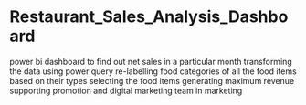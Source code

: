 # Restaurant_Sales_Analysis_Dashboard
power bi dashboard
to find out net sales in a particular month
transforming the data using power query
re-labelling food categories of all the food items based on their types
selecting the food items generating maximum revenue
supporting promotion and digital marketing team in marketing

